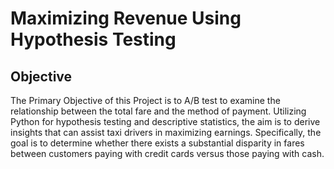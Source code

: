 # Maximizing Revenue Using Hypothesis Testing

## Objective

The Primary Objective of  this Project is to A/B test to examine the relationship between the total fare and the method of payment. Utilizing Python for hypothesis testing and descriptive statistics, the aim is to derive insights that can assist taxi drivers in maximizing earnings. Specifically, the goal is to determine whether there exists a substantial disparity in fares between customers paying with credit cards versus those paying with cash.





 
